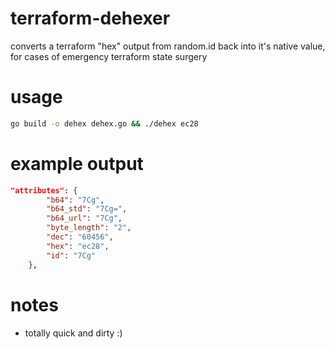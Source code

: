 # terraform-dehexer
converts a terraform "hex" output from random.id back into it's native value, for cases of emergency terraform state surgery

# usage
```sh
go build -o dehex dehex.go && ./dehex ec28
```

# example output
```json
"attributes": {
		"b64": "7Cg",
		"b64_std": "7Cg=",
		"b64_url": "7Cg",
		"byte_length": "2",
		"dec": "60456",
		"hex": "ec28",
		"id": "7Cg"
	},
```

# notes
- totally quick and dirty :)
